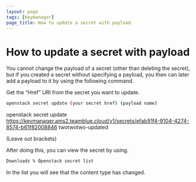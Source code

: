 ```yaml
---
layout: page
tags: [Keymanager]
page_title: How to update a secret with payload
---
```


# How to update a secret with payload

You cannot change the payload of a secret (other than deleting the secret), but if you created a secret without specifying a payload, you then can later add a payload to it by using the following command.

Get the “Href” URI from the secret you want to update.

```bash
openstack secret update (your secret href) (payload name)
```
openstack secret update https://keymanager.ams2.teamblue.cloud/v1/secrets/efab91f4-9104-4274-8574-b61f82008846 twotwotwo-updated


(Leave out brackets)



After doing this, you can view the secret by using.

``` bash
Downloads % Openstack secret list
```

In the list you will see that the content type has changed.
